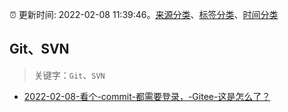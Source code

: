 :alarm_clock: 更新时间: 2022-02-08 11:39:46。[来源分类](../README.md)、[标签分类](../TAGS.md)、[时间分类](../TIMELINE.md)

## Git、SVN


> 关键字：`Git`、`SVN`



- [2022-02-08-看个-commit-都需要登录，-Gitee-这是怎么了？](https://www.v2ex.com/t/832503) 